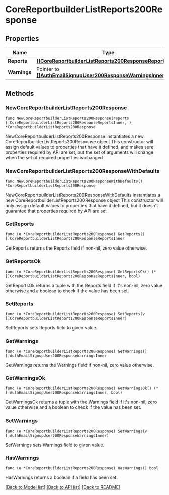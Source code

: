 # CoreReportbuilderListReports200Response

## Properties

Name | Type | Description | Notes
------------ | ------------- | ------------- | -------------
**Reports** | [**[]CoreReportbuilderListReports200ResponseReportsInner**](CoreReportbuilderListReports200ResponseReportsInner.md) |  | 
**Warnings** | Pointer to [**[]AuthEmailSignupUser200ResponseWarningsInner**](AuthEmailSignupUser200ResponseWarningsInner.md) |  | [optional] 

## Methods

### NewCoreReportbuilderListReports200Response

`func NewCoreReportbuilderListReports200Response(reports []CoreReportbuilderListReports200ResponseReportsInner, ) *CoreReportbuilderListReports200Response`

NewCoreReportbuilderListReports200Response instantiates a new CoreReportbuilderListReports200Response object
This constructor will assign default values to properties that have it defined,
and makes sure properties required by API are set, but the set of arguments
will change when the set of required properties is changed

### NewCoreReportbuilderListReports200ResponseWithDefaults

`func NewCoreReportbuilderListReports200ResponseWithDefaults() *CoreReportbuilderListReports200Response`

NewCoreReportbuilderListReports200ResponseWithDefaults instantiates a new CoreReportbuilderListReports200Response object
This constructor will only assign default values to properties that have it defined,
but it doesn't guarantee that properties required by API are set

### GetReports

`func (o *CoreReportbuilderListReports200Response) GetReports() []CoreReportbuilderListReports200ResponseReportsInner`

GetReports returns the Reports field if non-nil, zero value otherwise.

### GetReportsOk

`func (o *CoreReportbuilderListReports200Response) GetReportsOk() (*[]CoreReportbuilderListReports200ResponseReportsInner, bool)`

GetReportsOk returns a tuple with the Reports field if it's non-nil, zero value otherwise
and a boolean to check if the value has been set.

### SetReports

`func (o *CoreReportbuilderListReports200Response) SetReports(v []CoreReportbuilderListReports200ResponseReportsInner)`

SetReports sets Reports field to given value.


### GetWarnings

`func (o *CoreReportbuilderListReports200Response) GetWarnings() []AuthEmailSignupUser200ResponseWarningsInner`

GetWarnings returns the Warnings field if non-nil, zero value otherwise.

### GetWarningsOk

`func (o *CoreReportbuilderListReports200Response) GetWarningsOk() (*[]AuthEmailSignupUser200ResponseWarningsInner, bool)`

GetWarningsOk returns a tuple with the Warnings field if it's non-nil, zero value otherwise
and a boolean to check if the value has been set.

### SetWarnings

`func (o *CoreReportbuilderListReports200Response) SetWarnings(v []AuthEmailSignupUser200ResponseWarningsInner)`

SetWarnings sets Warnings field to given value.

### HasWarnings

`func (o *CoreReportbuilderListReports200Response) HasWarnings() bool`

HasWarnings returns a boolean if a field has been set.


[[Back to Model list]](../README.md#documentation-for-models) [[Back to API list]](../README.md#documentation-for-api-endpoints) [[Back to README]](../README.md)


